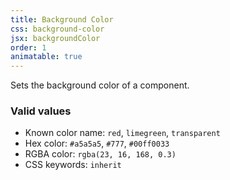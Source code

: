 ```yaml
---
title: Background Color
css: background-color
jsx: backgroundColor
order: 1
animatable: true
---
```


Sets the background color of a component.

### Valid values

- Known color name: `red`, `limegreen`, `transparent`
- Hex color: `#a5a5a5`, `#777`, `#00ff0033`
- RGBA color: `rgba(23, 16, 168, 0.3)`
- CSS keywords: `inherit`
